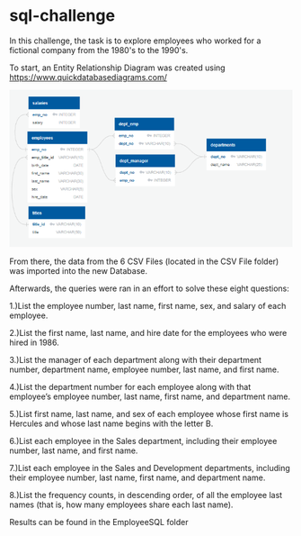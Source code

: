 # sql-challenge

In this challenge, the task is to explore employees who worked for a fictional company from the 1980's to the 1990's.

To start, an Entity Relationship Diagram was created using https://www.quickdatabasediagrams.com/

![image1](ERD.png)

From there, the data from the 6 CSV Files (located in the CSV File folder) was imported into the new Database.

Afterwards, the queries were ran in an effort to solve these eight questions:

1.)List the employee number, last name, first name, sex, and salary of each employee.

2.)List the first name, last name, and hire date for the employees who were hired in 1986.

3.)List the manager of each department along with their department number, department name, employee number, last name, and first name.

4.)List the department number for each employee along with that employee’s employee number, last name, first name, and department name.

5.)List first name, last name, and sex of each employee whose first name is Hercules and whose last name begins with the letter B.

6.)List each employee in the Sales department, including their employee number, last name, and first name.

7.)List each employee in the Sales and Development departments, including their employee number, last name, first name, and department name.

8.)List the frequency counts, in descending order, of all the employee last names (that is, how many employees share each last name).


Results can be found in the EmployeeSQL folder
